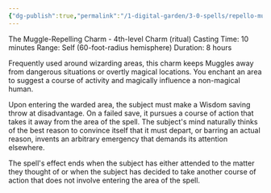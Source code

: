 ```yaml
---
{"dg-publish":true,"permalink":"/1-digital-garden/3-0-spells/repello-muggletum/"}
---
```


The Muggle-Repelling Charm - 4th-level Charm (ritual) 
Casting Time: 10 minutes 
Range: Self (60-foot-radius hemisphere) 
Duration: 8 hours 

Frequently used around wizarding areas, this charm keeps Muggles away from dangerous situations or overtly magical locations. You enchant an area to suggest a course of activity and magically influence a non-magical human. 

Upon entering the warded area, the subject must make a Wisdom saving throw at disadvantage. On a failed save, it pursues a course of action that takes it away from the area of the spell. The subject's mind naturally thinks of the best reason to convince itself that it must depart, or barring an actual reason, invents an arbitrary emergency that demands its attention elsewhere. 

The spell's effect ends when the subject has either attended to the matter they thought of or when the subject has decided to take another course of action that does not involve entering the area of the spell.